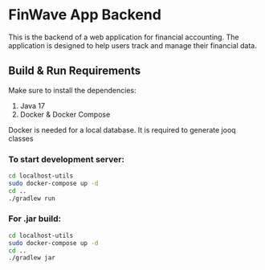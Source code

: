# FinWave App Backend

This is the backend of a web application for financial accounting. The application is designed to help users track and manage their financial data.

## Build & Run Requirements

Make sure to install the dependencies:

1. Java 17
2. Docker & Docker Compose

Docker is needed for a local database. It is required to generate jooq classes

### To start development server:

```bash
cd localhost-utils
sudo docker-compose up -d
cd ..
./gradlew run
```

### For .jar build:

```bash
cd localhost-utils
sudo docker-compose up -d
cd ..
./gradlew jar
```
